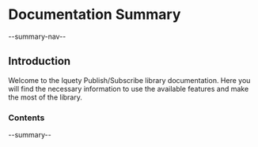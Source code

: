 # Documentation Summary

--summary-nav--

## Introduction

Welcome to the Iquety Publish/Subscribe library documentation. Here you will find the necessary information to use the available features and make the most of the library.

### Contents

--summary--
